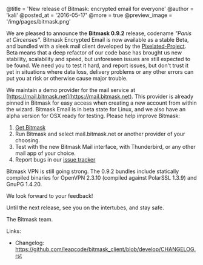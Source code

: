 @title = 'New release of Bitmask: encrypted email for everyone'
@author = 'kali'
@posted_at = '2016-05-17'
@more = true
@preview_image = '/img/pages/bitmask.png'

We are pleased to announce the **Bitmask 0.9.2** release, codename _"Panis et Circenses"_. Bitmask Encrypted Email is now available as a stable Beta, and bundled with a sleek mail client developed by the [Pixelated-Project](https://pixelated-project.org). Beta means that a deep refactor of our code base has brought us new stability, scalability and speed, but unforeseen issues are still expected to be found. We need you to test it hard, and report issues, but don't trust it yet in situations where data loss, delivery problems or any other errors can put you at risk or otherwise cause major trouble. 

We maintain a demo provider for the mail service at [https://mail.bitmask.net](https://mail.bitmask.net). This provider is already pinned in Bitmask for easy access when creating a new account from within the wizard. Bitmask Email is in beta state for Linux, and we also have an alpha version for OSX ready for testing. Please help improve Bitmask:

1. [Get Bitmask](https://bitmask.net)
2. Run Bitmask and select mail.bitmask.net or another provider of your choosing. 
3. Test with the new Bitmask Mail interface, with Thunderbird, or any other mail app of your choice. 
4. Report bugs in our [issue tracker](https://leap.se/code/projects/report-issues)

Bitmask VPN is still going strong. The 0.9.2 bundles include statically compiled binaries for OpenVPN 2.3.10 (compiled against PolarSSL 1.3.9) and GnuPG 1.4.20.

We look forward to your feedback!

Until the next release, see you on the intertubes, and stay safe.

The Bitmask team.

Links:

* Changelog: https://github.com/leapcode/bitmask_client/blob/develop/CHANGELOG.rst
